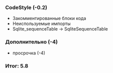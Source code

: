 ### CodeStyle (-0.2)
 - Закомментированные блоки кода
 - Неиспользуемые импорты
 - Sqlite_sequenceTable -> SqliteSequenceTable

### Дополнительно (-4)
 - просрочка (-4)

### Итог: 5.8